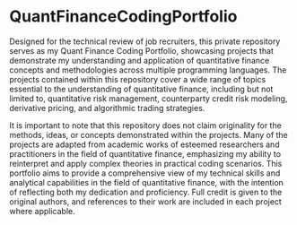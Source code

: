 # QuantFinanceCodingPortfolio
Designed for the technical review of job recruiters, this private repository serves as my Quant Finance Coding Portfolio, showcasing projects that demonstrate my understanding and application of quantitative finance concepts and methodologies across multiple programming languages. The projects contained within this repository cover a wide range of topics essential to the understanding of quantitative finance, including but not limited to, quantitative risk management, counterparty credit risk modeling, derivative pricing, and algorithmic trading strategies. 

It is important to note that this repository does not claim originality for the methods, ideas, or concepts demonstrated within the projects. Many of the projects are adapted from academic works of esteemed researchers and practitioners in the field of quantitative finance, emphasizing my ability to reinterpret and apply complex theories in practical coding scenarios. This portfolio aims to provide a comprehensive view of my technical skills and analytical capabilities in the field of quantitative finance, with the intention of reflecting both my dedication and proficiency. Full credit is given to the original authors, and references to their work are included in each project where applicable.
